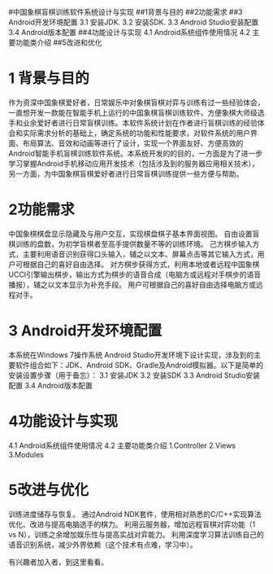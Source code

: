 #中国象棋盲棋训练软件系统设计与实现
##1背景与目的
##2功能需求
##3 Android开发环境配置
3.1 安装JDK.
3.2 安装SDK.
3.3 Android Studio安装配置
3.4 Android版本配置
##4功能设计与实现
4.1 Android系统组件使用情况
4.2 主要功能类介绍
##5改进和优化

# 1 背景与目的
作为资深中国象棋爱好者，日常娱乐中对象棋盲棋对弈与训练有过一些经验体会，一直想开发一款能在智能手机上运行的中国象棋盲棋训练软件，方便象棋大师级选手和业余爱好者进行日常盲棋训练。本软件系统计划在作者进行盲棋训练的经验体会和实际需求分析的基础上，确定系统的功能和性能要求，对软件系统的用户界面、布局算法、音效和动画等进行了设计，实现一个界面友好、方便高效的Android智能手机盲棋训练软件系统。本系统开发的的目的，一方面是为了进一步学习掌握Android手机移动应用开发技术（包括涉及到的服务器应用相关技术），另一方面，为中国象棋盲棋爱好者进行日常盲棋训练提供一些方便与帮助。

# 2功能需求
中国象棋棋盘显示隐藏及与用户交互，实现棋盘棋子基本界面视图。
自由设置盲棋训练的盘数，为初学盲棋者至高手提供数量不等的训练环境。
己方棋步输入方式，主要利用语音识别获得口头输入，辅之以文本、屏幕点击等其它输入方式，用户可根据自己的喜好自由选择。
对方棋步获得方式，利用本地或者远程中国象棋UCCI引擎输出棋步，输出方式为棋步的语音合成（电脑方或远程对手棋步的语音播报），辅之以文本显示为补充手段。
用户可根据自己的喜好自由选择电脑方或远程对手。

# 3 Android开发环境配置
本系统在Windows 7操作系统 Android Studio开发环境下设计实现，涉及到的主要软件组合如下：JDK、Android SDK、Gradle及Android模拟器。以下是简单的安装设置步骤（用于备忘）：
3.1 安装JDK
3.2 安装SDK
3.3 Android Studio安装配置
3.4 Android版本配置

# 4功能设计与实现
4.1 Android系统组件使用情况
4.2 主要功能类介绍
1.Controller
2.Views
3.Modules

# 5改进与优化
训练进度储存与恢复。
通过Android NDK套件，使用相对熟悉的C/C++实现算法优化、改进与提高电脑选手的棋力。
利用云服务器，增加远程盲棋对弈功能（1 vs N），训练之余增加娱乐性与提高实战对弈能力。
利用深度学习算法训练自己的语音识别系统，减少外界依赖（这个技术有点难，学习中）。

有兴趣者加入者，到这里看看。

